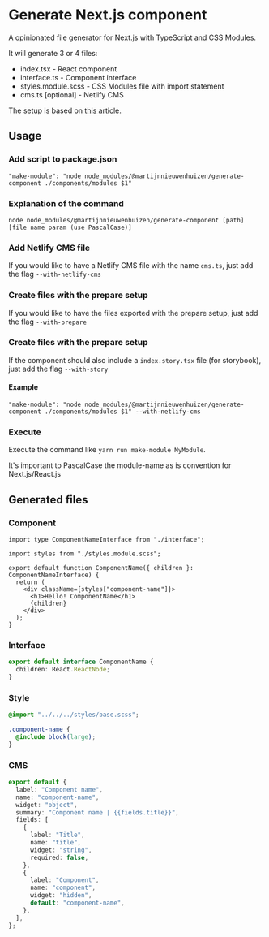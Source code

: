 # Generate Next.js component

A opinionated file generator for Next.js with TypeScript and CSS Modules.

It will generate 3 or 4 files:

- index.tsx - React component
- interface.ts - Component interface
- styles.module.scss - CSS Modules file with import statement
- cms.ts [optional] - Netlify CMS

The setup is based on [this article](https://levelup.gitconnected.com/how-to-generate-react-components-from-your-terminal-a27741a5b862).

## Usage

### Add script to package.json

`"make-module": "node node_modules/@martijnnieuwenhuizen/generate-component ./components/modules $1"`

### Explanation of the command

`node node_modules/@martijnnieuwenhuizen/generate-component [path] [file name param (use PascalCase)]`

### Add Netlify CMS file

If you would like to have a Netlify CMS file with the name `cms.ts`, just add the flag `--with-netlify-cms`

### Create files with the prepare setup

If you would like to have the files exported with the prepare setup, just add the flag `--with-prepare`

### Create files with the prepare setup

If the component should also include a `index.story.tsx` file (for storybook), just add the flag `--with-story`

#### Example

`"make-module": "node node_modules/@martijnnieuwenhuizen/generate-component ./components/modules $1" --with-netlify-cms`

### Execute

Execute the command like `yarn run make-module MyModule`.

It's important to PascalCase the module-name as is convention for Next.js/React.js

## Generated files

### Component

```tsx
import type ComponentNameInterface from "./interface";

import styles from "./styles.module.scss";

export default function ComponentName({ children }: ComponentNameInterface) {
  return (
    <div className={styles["component-name"]}>
      <h1>Hello! ComponentName</h1>
      {children}
    </div>
  );
}
```

### Interface

```ts
export default interface ComponentName {
  children: React.ReactNode;
}
```

### Style

```scss
@import "../../../styles/base.scss";

.component-name {
  @include block(large);
}
```

### CMS

```ts
export default {
  label: "Component name",
  name: "component-name",
  widget: "object",
  summary: "Component name | {{fields.title}}",
  fields: [
    {
      label: "Title",
      name: "title",
      widget: "string",
      required: false,
    },
    {
      label: "Component",
      name: "component",
      widget: "hidden",
      default: "component-name",
    },
  ],
};
```

